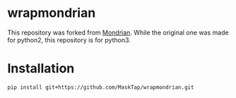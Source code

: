 # wrapmondrian
This repository was forked from [Mondrian](https://github.com/qiyuangong/Mondrian).
While the original one was made for python2, this repository is for python3.

# Installation

```sh
pip install git+https://github.com/MaskTap/wrapmondrian.git
```
